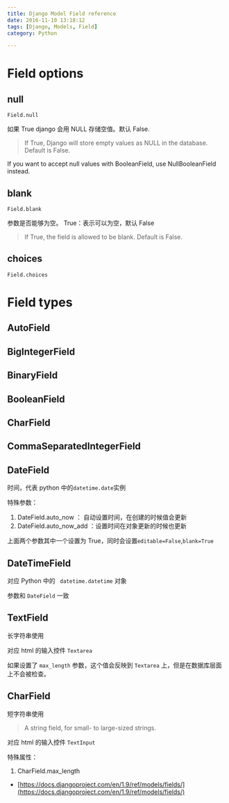 ```yaml
---
title: Django Model Field reference
date: 2016-11-10 13:18:12
tags: [Django, Models, Field]
category: Python

---
```



# Field options

## null

`Field.null`

如果 True django 会用 NULL 存储空值。默认 False.

>If True, Django will store empty values as NULL in the database. Default is False.

If you want to accept null values with BooleanField, use NullBooleanField instead.

<!--more-->

## blank

`Field.blank`

参数是否能够为空。 True：表示可以为空，默认 False
>If True, the field is allowed to be blank. Default is False.

## choices

`Field.choices`


# Field types

## AutoField

## BigIntegerField

## BinaryField

## BooleanField

## CharField

## CommaSeparatedIntegerField

## DateField

时间，代表 python 中的`datetime.date`实例

特殊参数：

1. DateField.auto_now ： 自动设置时间，在创建的时候值会更新
2. DateField.auto_now_add ：设置时间在对象更新的时候也更新

上面两个参数其中一个设置为 True，同时会设置`editable=False`,`blank=True`

## DateTimeField

对应 Python 中的 ` datetime.datetime` 对象

参数和 `DateField` 一致

## TextField

长字符串使用

对应 html 的输入控件 `Textarea`

如果设置了 `max_length` 参数，这个值会反映到 `Textarea` 上，但是在数据库层面上不会被检查。

## CharField

短字符串使用

>A string field, for small- to large-sized strings.

对应 html 的输入控件 `TextInput`

特殊属性：

1. CharField.max_length


- [https://docs.djangoproject.com/en/1.9/ref/models/fields/](https://docs.djangoproject.com/en/1.9/ref/models/fields/)
